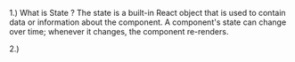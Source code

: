 1.) What is State ? 
The state is a built-in React object that is used to contain data or information about the component. 
A component's state can change over time; whenever it changes, the component re-renders.

2.) 